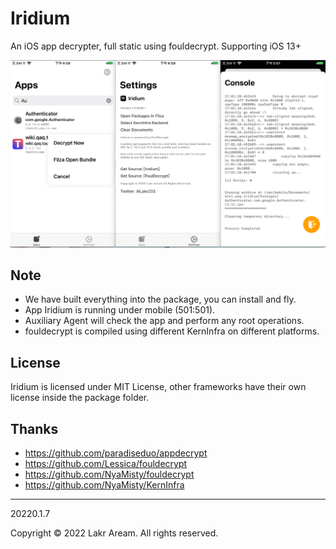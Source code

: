 # Iridium

An iOS app decrypter, full static using fouldecrypt. Supporting iOS 13+

![Preview](./Workflow/Preview/main.png)

## Note

- We have built everything into the package, you can install and fly.
- App Iridium is running under mobile (501:501).
- Auxiliary Agent will check the app and perform any root operations.
- fouldecrypt is compiled using different KernInfra on different platforms.

## License

Iridium is licensed under MIT License, other frameworks have their own license inside the package folder.

## Thanks

- https://github.com/paradiseduo/appdecrypt
- https://github.com/Lessica/fouldecrypt
- https://github.com/NyaMisty/fouldecrypt
- https://github.com/NyaMisty/KernInfra

---

20220.1.7

Copyright © 2022 Lakr Aream. All rights reserved.